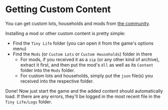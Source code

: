 # Getting Custom Content
You can get custom lots, households and mods from [the community](https://itch.io/board/1032686/mods).

Installing a mod or other custom content is pretty simple:
- Find the `Tiny Life` folder (you can open it from the game's options menu)
- Find the `Mods` (or `Custom Lots` or `Custom Households`) folder in there
  - For mods, if you received it as a `zip` (or any other kind of archive), extract it first, and then put the mod's `dll` as well as its `Content` folder into the `Mods` folder.
  - For custom lots and households, simply put the `json` file(s) you received into the respective folder.

Done! Now just start the game and the added content should automatically load. If there are any errors, they'll be logged in the most recent file in the `Tiny Life/Logs` folder.
